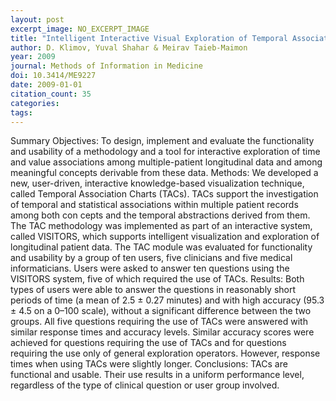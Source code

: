 ```yaml
---
layout: post
excerpt_image: NO_EXCERPT_IMAGE
title: "Intelligent Interactive Visual Exploration of Temporal Associations among Multiple Time-oriented Patient Records"
author: D. Klimov, Yuval Shahar & Meirav Taieb-Maimon
year: 2009
journal: Methods of Information in Medicine
doi: 10.3414/ME9227
date: 2009-01-01
citation_count: 35
categories:
tags:
---
```

Summary Objectives: To design, implement and evaluate the functionality and usability of a methodology and a tool for interactive exploration of time and value associations among multiple-patient longitudinal data and among meaningful concepts derivable from these data. Methods: We developed a new, user-driven, interactive knowledge-based visualization technique, called Temporal Association Charts (TACs). TACs support the investigation of temporal and statistical associations within multiple patient records among both con cepts and the temporal abstractions derived from them. The TAC methodology was implemented as part of an interactive system, called VISITORS, which supports intelligent visualization and exploration of longitudinal patient data. The TAC module was evaluated for functionality and usability by a group of ten users, five clinicians and five medical informaticians. Users were asked to answer ten questions using the VISITORS system, five of which required the use of TACs. Results: Both types of users were able to answer the questions in reasonably short periods of time (a mean of 2.5 ± 0.27 minutes) and with high accuracy (95.3 ± 4.5 on a 0–100 scale), without a significant difference between the two groups. All five questions requiring the use of TACs were answered with similar response times and accuracy levels. Similar accuracy scores were achieved for questions requiring the use of TACs and for questions requiring the use only of general exploration operators. However, response times when using TACs were slightly longer. Conclusions: TACs are functional and usable. Their use results in a uniform performance level, regardless of the type of clinical question or user group involved.
